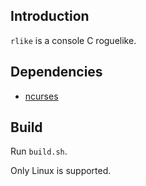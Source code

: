 ## Introduction

`rlike` is a console C roguelike.

## Dependencies

- [ncurses](https://invisible-island.net/ncurses/announce.html)

## Build

Run `build.sh`.

Only Linux is supported.
